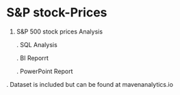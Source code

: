 # S&P stock-Prices
1. S&P 500 stock prices Analysis
    
    . SQL Analysis
   
    . BI Reporrt
   
    . PowerPoint Report

. Dataset is included but can be found at mavenanalytics.io
